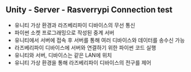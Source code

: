 ## Unity - Server - Rasverrypi Connection test

- 유니티 가상 환경과 라즈베리파이 디바이스의 무선 통신
- 파이썬 소켓 프로그래밍으로 작성된 중계 서버
- 유니티에서 서버에 접속 후 서버를 통해 여러 디바이스와 데이터를 송수신 가능
- 라즈베리파이 디바이스에 서버와 연결하기 위한 파이썬 코드 실행
- 유니티와 서버, 디바이스는 같은 LAN에 위치
- 유니티 가상 환경을 통해 라즈베리파이 디바이스의 전구를 제어

